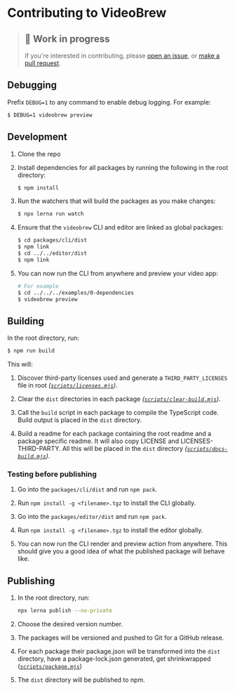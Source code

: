# Contributing to VideoBrew

> ## 🚧 Work in progress
> 
> If you're interested in contributing, please [open an issue](https://github.com/luttje/videobrew/issues/new), or [make a pull request](https://github.com/luttje/videobrew/compare).

## Debugging

Prefix `DEBUG=1` to any command to enable debug logging. For example:

```bash
$ DEBUG=1 videobrew preview
```

## Development

1. Clone the repo

2. Install dependencies for all packages by running the following in the root directory:
    ```bash
    $ npm install
    ```

3. Run the watchers that will build the packages as you make changes:
    ```bash
    $ npx lerna run watch
    ```

4. Ensure that the `videobrew` CLI and editor are linked as global packages:
    ```bash
    $ cd packages/cli/dist
    $ npm link
    $ cd ../../editor/dist
    $ npm link
    ```

5. You can now run the CLI from anywhere and preview your video app:
    ```bash
    # For example
    $ cd ../../../examples/0-dependencies
    $ videobrew preview
    ```

## Building

In the root directory, run:

```bash
$ npm run build
```

This will:

1. Discover third-party licenses used and generate a `THIRD_PARTY_LICENSES` file in root *([`scripts/licenses.mjs`](./scripts/licenses.mjs))*.

2. Clear the `dist` directories in each package *([`scripts/clear-build.mjs`](./scripts/clear-build.mjs))*.

3. Call the `build` script in each package to compile the TypeScript code. Build output is placed in the `dist` directory.

4. Build a readme for each package containing the root readme and a package specific readme. It will also copy LICENSE and LICENSES-THIRD-PARTY. All this will be placed in the `dist` directory *([`scripts/docs-build.mjs`](./scripts/docs-build.mjs))*.

### Testing before publishing

1. Go into the `packages/cli/dist` and run `npm pack`. 

2. Run `npm install -g <filename>.tgz` to install the CLI globally.

3. Go into the `packages/editor/dist` and run `npm pack`.

4. Run `npm install -g <filename>.tgz` to install the editor globally.

5. You can now run the CLI render and preview action from anywhere. This should give you a good idea of what the published package will behave like.

## Publishing

1. In the root directory, run:

    ```bash
    npx lerna publish --no-private
    ```

2. Choose the desired version number.

3. The packages will be versioned and pushed to Git for a GitHub release.

4. For each package their package.json will be transformed into the `dist` directory, have a package-lock.json generated, get shrinkwrapped ([`scripts/package.mjs`](./scripts/package.mjs))

5. The `dist` directory will be published to npm.